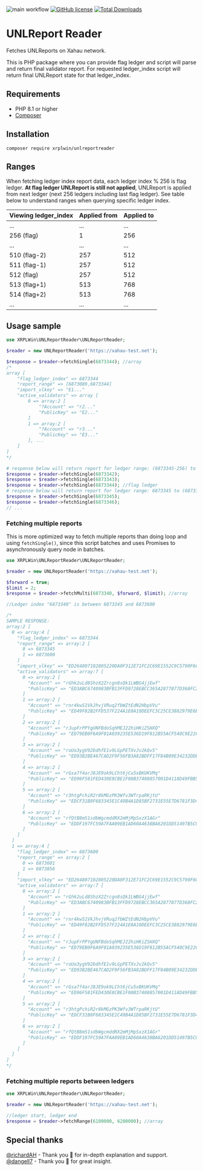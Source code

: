 ![main workflow](https://github.com/XRPLWin/UNLReportReader/actions/workflows/main.yml/badge.svg)
[![GitHub license](https://img.shields.io/github/license/XRPLWin/UNLReportReader)](https://github.com/XRPLWin/UNLReportReader/blob/main/LICENSE)
[![Total Downloads](https://img.shields.io/packagist/dt/xrplwin/unlreportreader.svg?style=flat)](https://packagist.org/packages/xrplwin/unlreportreader)

# UNLReport Reader

Fetches UNLReports on Xahau network.

This is PHP package where you can provide flag ledger and script will parse and return final validator report. For requested ledger_index script will return final UNLReport state for that ledger_index.

## Requirements
- PHP 8.1 or higher
- [Composer](https://getcomposer.org/)

## Installation
```
composer require xrplwin/unlreportreader
```

## Ranges
When fetching ledger index report data, each ledger index % 256 is flag ledger. **At flag ledger UNLReport is still not applied**, UNLReport is applied from next ledger (next 256 ledgers including last flag ledger). See table below to understand ranges when querying specific ledger index.

| Viewing ledger_index | Applied from | Applied to |
|-|-|-|
| ... | ... | ... |
| 256 (flag) | 1 | 256 |
| ... | ... | ... |
| 510 (flag-2) | 257 | 512 |
| 511 (flag-1) | 257 | 512 |
| 512 (flag) | 257 | 512 |
| 513 (flag+1) | 513 | 768 |
| 514 (flag+2) | 513 | 768 |
| ... | ... | ... |

## Usage sample

```PHP
use XRPLWin\UNLReportReader\UNLReportReader;

$reader = new UNLReportReader('https://xahau-test.net');

$response = $reader->fetchSingle(6873344); //array
/*
array [
    "flag_ledger_index" => 6873344
    "report_range" => [6873089,6873344]
    "import_vlkey" => "E1..."
    "active_validators" => array [
        0 => array:2 [
            "?Account" => "r2..."
            "PublicKey" => "E2..."
        ]
        1 => array:2 [
            "?Account" => "r3..."
            "PublicKey" => "E3..."
        ], ...
    ]
]
*/

# response below will return report for ledger range: (6873345-256) to 6873344
$response = $reader->fetchSingle(6873342);
$response = $reader->fetchSingle(6873343);
$response = $reader->fetchSingle(6873344); //flag ledger
# response below will return report for ledger range: 6873345 to (6873344+256)
$response = $reader->fetchSingle(6873345);
$response = $reader->fetchSingle(6873346);
// ...
```

### Fetching multiple reports
This is more optimized way to fetch multiple reports than doing loop and using `fetchSingle()`, since this script batches and uses Promises to asynchronously query node in batches.

```PHP
use XRPLWin\UNLReportReader\UNLReportReader;

$reader = new UNLReportReader('https://xahau-test.net');

$forward = true;
$limit = 2;
$response = $reader->fetchMulti(6873340, $forward, $limit); //array

//Ledger index "6873340" is between 6873345 and 6873600

/*
SAMPLE RESPONSE:
array:2 [
  0 => array:4 [
    "flag_ledger_index" => 6873344
    "report_range" => array:2 [
      0 => 6873345
      1 => 6873600
    ]
    "import_vlkey" => "ED264807102805220DA0F312E71FC2C69E1552C9C5790F6C25E3729DEB573D5860"
    "active_validators" => array:7 [
      0 => array:2 [
        "Account" => "rGhk2uLd8ShzX2Zrcgn8sQk1LWBG4jjEwf"
        "PublicKey" => "ED3ABC6740983BFB13FFD9728EBCC365A2877877D368FC28990819522300C92A69"
      ]
      1 => array:2 [
        "Account" => "rnr4kwS1VkJhvjVRuq2fbWZtEdN2HbpVVu"
        "PublicKey" => "ED49F82B2FFD537F224A1E0A10DEEFC3C25CE3882979E6B327C9F18603D21F0A22"
      ]
      2 => array:2 [
        "Account" => "rJupFrPPYgUNFBdoSqhMEJ22hiHKiZSHXQ"
        "PublicKey" => "ED79EB0F6A9F01A039235E536D19F812B55ACF540C9E22CF62C271E0D42BFF5174"
      ]
      3 => array:2 [
        "Account" => "roUo3ygV92bdhfE1v9LGpPETXvJv2kQv5"
        "PublicKey" => "ED93B2BE467CAD2F9F56FB3A82BDFF17F84B09E34232DDE8FAF2FC72382F142655"
      ]
      4 => array:2 [
        "Account" => "rGsa7f4arJ8JE9ok9LCht6jCu5xBKUKVMq"
        "PublicKey" => "ED96F581FED430E8CBE1F08B37408857001D4118D49FBB594B0BE007C2DBFFD367"
      ]
      5 => array:2 [
        "Account" => "r3htgPchiR2r8kMGzPK3Wfv3WTrpaRKjtU"
        "PublicKey" => "EDCF31B8F683345E1C49B4A1D85BF2731E55E7D6781F3D4BF45EE7ADF2D2FB3402"
      ]
      6 => array:2 [
        "Account" => "rfQtB8m51sdbWgcmddRX2mMjMpSxzX1AGr"
        "PublicKey" => "EDDF197FC59A7FAA09EB1AD60A4638BA6201DD51497B5C08A1745115098E229E0E"
      ]
    ]
  ]
  1 => array:4 [
    "flag_ledger_index" => 6873600
    "report_range" => array:2 [
      0 => 6873601
      1 => 6873856
    ]
    "import_vlkey" => "ED264807102805220DA0F312E71FC2C69E1552C9C5790F6C25E3729DEB573D5860"
    "active_validators" => array:7 [
      0 => array:2 [
        "Account" => "rGhk2uLd8ShzX2Zrcgn8sQk1LWBG4jjEwf"
        "PublicKey" => "ED3ABC6740983BFB13FFD9728EBCC365A2877877D368FC28990819522300C92A69"
      ]
      1 => array:2 [
        "Account" => "rnr4kwS1VkJhvjVRuq2fbWZtEdN2HbpVVu"
        "PublicKey" => "ED49F82B2FFD537F224A1E0A10DEEFC3C25CE3882979E6B327C9F18603D21F0A22"
      ]
      2 => array:2 [
        "Account" => "rJupFrPPYgUNFBdoSqhMEJ22hiHKiZSHXQ"
        "PublicKey" => "ED79EB0F6A9F01A039235E536D19F812B55ACF540C9E22CF62C271E0D42BFF5174"
      ]
      3 => array:2 [
        "Account" => "roUo3ygV92bdhfE1v9LGpPETXvJv2kQv5"
        "PublicKey" => "ED93B2BE467CAD2F9F56FB3A82BDFF17F84B09E34232DDE8FAF2FC72382F142655"
      ]
      4 => array:2 [
        "Account" => "rGsa7f4arJ8JE9ok9LCht6jCu5xBKUKVMq"
        "PublicKey" => "ED96F581FED430E8CBE1F08B37408857001D4118D49FBB594B0BE007C2DBFFD367"
      ]
      5 => array:2 [
        "Account" => "r3htgPchiR2r8kMGzPK3Wfv3WTrpaRKjtU"
        "PublicKey" => "EDCF31B8F683345E1C49B4A1D85BF2731E55E7D6781F3D4BF45EE7ADF2D2FB3402"
      ]
      6 => array:2 [
        "Account" => "rfQtB8m51sdbWgcmddRX2mMjMpSxzX1AGr"
        "PublicKey" => "EDDF197FC59A7FAA09EB1AD60A4638BA6201DD51497B5C08A1745115098E229E0E"
      ]
    ]
  ]
]
*/
```

### Fetching multiple reports between ledgers

```PHP
use XRPLWin\UNLReportReader\UNLReportReader;

$reader = new UNLReportReader('https://xahau-test.net');

//ledger start, ledger end
$response = $reader->fetchRange(6100000, 6200000); //array
```

## Special thanks

[@richardAH](https://github.com/richardAH) - Thank you 🙏 for in-depth explanation and support.  
[@dangell7](https://github.com/dangell7) - Thank you 🙏 for great insight.